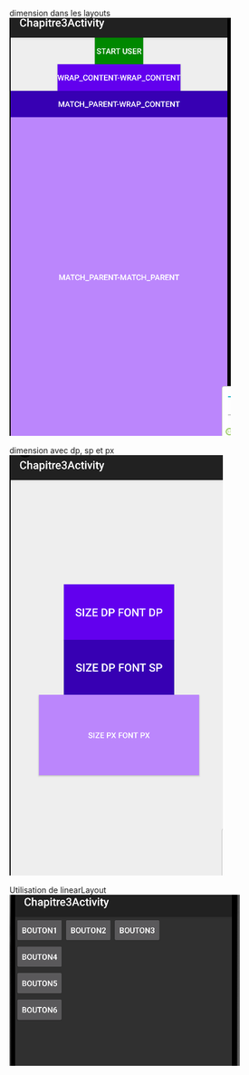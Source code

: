 dimension dans les layouts  
![img.png](img.png)

dimension avec dp, sp et px  
![img_1.png](img_1.png)

Utilisation de linearLayout  
![img_2.png](img_2.png)  
